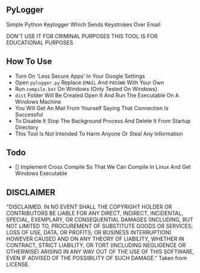 ## PyLogger

Simple Python Keylogger Which Sends Keystrokes Over Email

DON'T USE IT FOR CRIMINAL PURPOSES THIS TOOL IS FOR
EDUCATIONAL PURPOSES

## How To Use

* Turn On 'Less Secure Apps' In Your Google Settings
* Open `pylogger.py` Replace `EMAIL` And `PASSWD` With Your Own
* Run `compile.bat` On Windows (Only Tested On Windows)
* `dist` Folder Will Be Created Open It And Run The Executable On A Windows Machine
* You Will Get An Mail From Yourself Saying That Connection Is Successful
* To Disable It Stop The Background Process And Delete It From Startup Directory
* This Tool Is Not Intended To Harm Anyone Or Steal Any Information


## Todo
- [] Implement Cross Compile So That We Can Compile In Linux And Get Windows Executable

## DISCLAIMER

"DISCLAIMED. IN NO EVENT SHALL THE COPYRIGHT HOLDER OR CONTRIBUTORS BE LIABLE FOR ANY DIRECT, INDIRECT, INCIDENTAL, SPECIAL, EXEMPLARY, OR CONSEQUENTIAL DAMAGES (INCLUDING, BUT NOT LIMITED TO, PROCUREMENT OF SUBSTITUTE GOODS OR SERVICES; LOSS OF USE, DATA, OR PROFITS; OR BUSINESS INTERRUPTION) HOWEVER CAUSED AND ON ANY THEORY OF LIABILITY, WHETHER IN CONTRACT, STRICT LIABILITY, OR TORT (INCLUDING NEGLIGENCE OR OTHERWISE) ARISING IN ANY WAY OUT OF THE USE OF THIS SOFTWARE, EVEN IF ADVISED OF THE POSSIBILITY OF SUCH DAMAGE." Taken from LICENSE.


